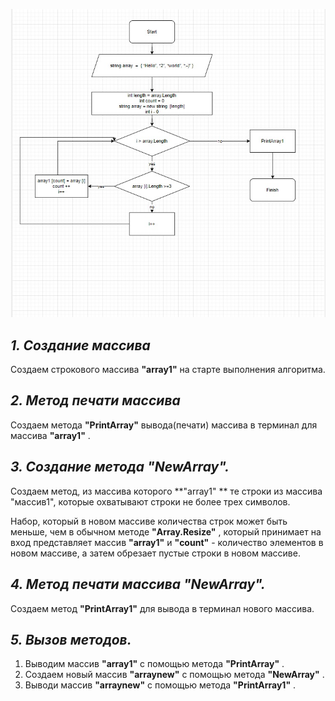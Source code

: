 ![Алгоритм](Алгоритм.jpg)





## ***1. Создание массива*** 

Создаем строкового массива **"array1"** на старте выполнения алгоритма.

## ***2. Метод печати массива*** 

Создаем метода **"PrintArray"** вывода(печати) массива в терминал для массива **"array1"** .

## ***3. Создание метода __"NewArray"__.***  

Создаем метод, из массива которого **"array1" **
те строки из массива "массив1", которые охватывают строки не более трех символов.

Набор, который в новом массиве количества строк может быть меньше, чем в обычном методе **"Array.Resize"** , который принимает на вход
представляет массив **"array1"** и **"count"** - количество элементов в новом массиве, а затем обрезает пустые строки в новом массиве.

## ***4. Метод печати массива "NewArray".*** 

Создаем метод **"PrintArray1"** для вывода в терминал нового массива.

## ***5. Вызов методов.*** 

1. Выводим массив **"array1"** с помощью метода **"PrintArray"** .
2. Создаем новый массив **"arraynew"** с помощью метода **"NewArray"** .
3. Выводи массив **"arraynew"** с помощью метода **"PrintArray1"** .


